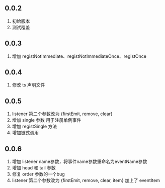 ## 0.0.2

1. 初始版本
2. 测试覆盖

## 0.0.3

1. 增加 registNotImmediate、registNotImmediateOnce、registOnce

## 0.0.4

1. 修改 ts 声明文件

## 0.0.5 

1. listener 第二个参数改为 {firstEmit, remove, clear}
2. 增加 single 参数 用于注册单例事件
3. 增加 registSingle 方法
4. 增加链式调用

## 0.0.6

1. 增加 listener name参数，将事件name参数重命名为eventName参数
2. 增加 head 和 tail 参数
3. 修复 order 参数的一个bug
4. listener 第二个参数改为 {firstEmit, remove, clear, item} 加上了 eventItem